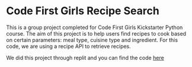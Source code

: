 # Code First Girls Recipe Search
This is a group project completed for Code First Girls Kickstarter Python course. The aim of this project is to help users find recipes to cook based on certain parameters: meal type, cuisine type and ingredient. For this code, we are using a recipe API to retrieve recipes.

We did this project through replit and you can find the code [here](https://replit.com/@denisecancode/group3recipesearch?v=1)

